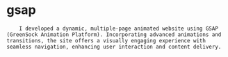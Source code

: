 # gsap
        I developed a dynamic, multiple-page animated website using GSAP (GreenSock Animation Platform). Incorporating advanced animations and transitions, the site offers a visually engaging experience with seamless navigation, enhancing user interaction and content delivery.
